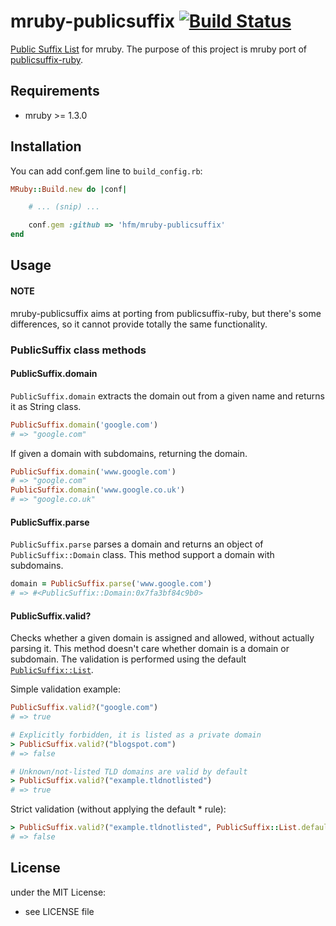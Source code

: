 # mruby-publicsuffix [![Build Status](https://travis-ci.org/hfm/mruby-publicsuffix.svg?branch=master)](https://travis-ci.org/hfm/mruby-publicsuffix)

[Public Suffix List](https://publicsuffix.org/) for mruby. The purpose of this project is mruby port of [publicsuffix-ruby](https://github.com/weppos/publicsuffix-ruby).

## Requirements

- mruby >= 1.3.0

## Installation

You can add conf.gem line to `build_config.rb`:

```ruby
MRuby::Build.new do |conf|

    # ... (snip) ...

    conf.gem :github => 'hfm/mruby-publicsuffix'
end
```

## Usage

#### NOTE

mruby-publicsuffix aims at porting from publicsuffix-ruby, but there's some differences, so it cannot provide totally the same functionality.

### PublicSuffix class methods

#### PublicSuffix.domain

`PublicSuffix.domain` extracts the domain out from a given name and returns it as String class.

```rb
PublicSuffix.domain('google.com')
# => "google.com"
```

If given a domain with subdomains, returning the domain.

```rb
PublicSuffix.domain('www.google.com')
# => "google.com"
PublicSuffix.domain('www.google.co.uk')
# => "google.co.uk"
```

#### PublicSuffix.parse

`PublicSuffix.parse` parses a domain and returns an object of `PublicSuffix::Domain` class. This method support a domain with subdomains.

```rb
domain = PublicSuffix.parse('www.google.com')
# => #<PublicSuffix::Domain:0x7fa3bf84c9b0>
```

#### PublicSuffix.valid?

Checks whether a given domain is assigned and allowed, without actually parsing it. This method doesn't care whether domain is a domain or subdomain. The validation is performed using the default [`PublicSuffix::List`](#publicsuffix-list).

Simple validation example:

```rb
PublicSuffix.valid?("google.com")
# => true

# Explicitly forbidden, it is listed as a private domain
> PublicSuffix.valid?("blogspot.com")
# => false

# Unknown/not-listed TLD domains are valid by default
> PublicSuffix.valid?("example.tldnotlisted")
# => true
```

Strict validation (without applying the default * rule):

```ruby
> PublicSuffix.valid?("example.tldnotlisted", PublicSuffix::List.default, nil)
# => false
```

## License

under the MIT License:
- see LICENSE file
